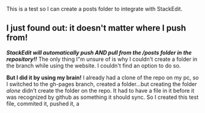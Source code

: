 This is a test so I can create a posts folder to integrate with StackEdit.

## I just found out: it doesn't matter where I push from!
***StackEdit will automatically push AND pull from the /posts folder in the repository!!***
The only thing I"m unsure of is why I couldn't create a folder in the branch while using the website.  I couldn't find an option to do so. 

**But I did it by using my brain!**
I already had a clone of the repo on my pc, so I switched to the gh-pages branch, created a folder...but creating the folder *alone* didn't create the folder on the repo.  It had to have a file in it before it was recognized by github as something it should sync.
So I created this test file, commited it, pushed it, a
<!--stackedit_data:
eyJoaXN0b3J5IjpbMjk0MDg4MzA4XX0=
-->